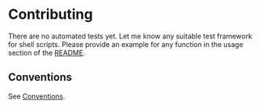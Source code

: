 # Contributing
There are no automated tests yet. Let me know any suitable test framework for shell scripts. Please provide an example
for any function in the usage section of the [README](
https://github.com/ergomentum/shell-functions/blob/master/README.md).

## Conventions
See [Conventions](https://github.com/ergomentum/conventions).
